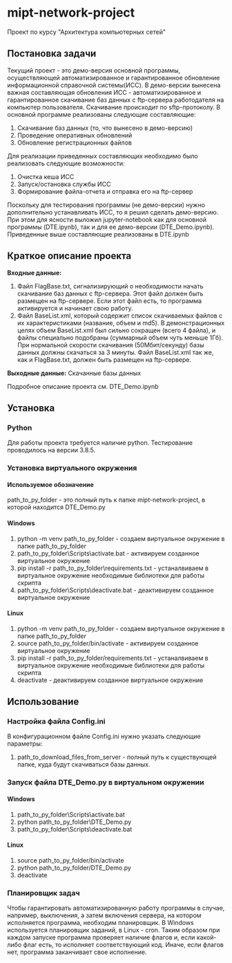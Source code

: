 # mipt-network-project
Проект по курсу "Архитектура компьютерных сетей"

## Постановка задачи
Текущий проект - это демо-версия основной программы, осуществляющей автоматизированное и гарантированное обновление информационной справочной системы(ИСС). В демо-версии вынесена важная составляющая обновления ИСС - автоматизированное и гарантированное скачивание баз данных с ftp-сервера работодателя на компьютер пользователя. Скачивание происходит по sftp-протоколу. В основной программе реализованы следующие составляющие:

1. Скачивание баз данных (то, что вынесено в демо-версию)
2. Проведение оперативных обновлений
3. Обновление регистрационных файлов

Для реализации приведенных составляющих необходимо было реализовать следующие возможности:

1. Очистка кеша ИСС
2. Запуск/остановка службы ИСС
3. Формирование файла-отчета и отправка его на ftp-сервер

Поскольку для тестирования программы (не демо-версии) нужно дополнительно устанавливать ИСС, то я решил сделать демо-версию. При этом для ясности выложил jupyter-notebook как для основной программы (DTE.ipynb), так и для ее демо-версии (DTE_Demo.ipynb). Приведенные выше составляющие реализованы в DTE.ipynb

## Краткое описание проекта

**Входные данные:**
1. Файл FlagBase.txt, сигнализирующий о необходимости начать скачивание баз данных с ftp-сервера. Этот файл должен быть размещен на ftp-сервере. Если этот файл есть, то программа активируется и начинает свою работу. 
2. Файл BaseList.xml, который содержит список скачиваемых файлов с их характеристиками (название, объем и md5). В демонстрационных целях объем BaseList.xml был сильно сокращен (всего 4 файла), и файлы специально подобраны (суммарный объем чуть меньше 1Гб). При нормальной скорости скачивания (50Мбит/секунду) базы данных должны скачаться за 3 минуты. Файл BaseList.xml так же, как и FlagBase.txt, должен быть размещен на ftp-сервере. 

**Выходные данные:**
Скачанные базы данных

Подробное описание проекта см. DTE_Demo.ipynb

## Установка

### Python
Для работы проекта требуется наличие python. Тестирование проводилось на версии 3.8.5.

### Установка виртуального окружения

#### Используемое обозначение
path_to_py_folder - это полный путь к папке mipt-network-project, в которой находится DTE_Demo.py

#### Windows
1. python -m venv path_to_py_folder - создаем виртуальное окружение в папке path_to_py_folder
2. path_to_py_folder\Scripts\activate.bat - активируем созданное виртуальное окружение
3. pip install -r path_to_py_folder\requirements.txt - устаналвиваем в виртуальное окружение необходимые библиотеки для работы скрипта
4. path_to_py_folder\Scripts\deactivate.bat - деактивируем созданное виртуальное окружение

#### Linux
1. python -m venv path_to_py_folder - создаем виртуальное окружение в папке path_to_py_folder
2. source path_to_py_folder/bin/activate -       активируем созданное виртуальное окружение
3. pip install -r  path_to_py_folder/requirements.txt - устаналвиваем в виртуальное окружение необходимые библиотеки для работы скрипта
4. deactivate - деактивируем созданное виртуальное окружение

## Использование

### Настройка файла Config.ini
В конфигурационном файле Config.ini нужно указать следующие параметры:
1. path_to_download_files_from_server - полный путь к существующей папке, куда будут скачиваться базы данных.

### Запуск файла DTE_Demo.py в виртуальном окружении

#### Windows
1. path_to_py_folder\Scripts\activate.bat
2. python path_to_py_folder\DTE_Demo.py
3. path_to_py_folder\Scripts\deactivate.bat

#### Linux
1. source path_to_py_folder/bin/activate
2. python path_to_py_folder/DTE_Demo.py
3. deactivate

### Планировщик задач

Чтобы гарантировать автоматизированную работу программы в случае, например, выключения, а затем включения сервера, на котором исполняется программа, необходим планировщик. В Windows используется планировщик заданий, в Linux - cron. Таким образом при каждом запуске программа проверяет наличие флагов и, если какой-либо флаг есть, то исполняет соответствующий код. Иначе, если флагов нет, программа заканчивает свое исполнение.







  



